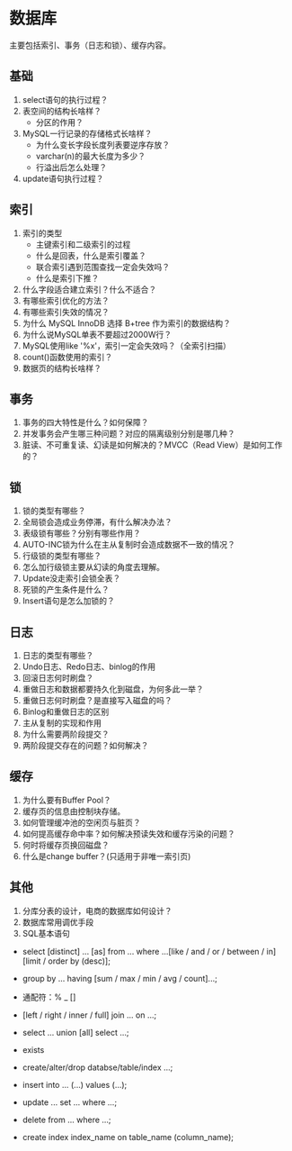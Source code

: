 # 数据库
主要包括索引、事务（日志和锁）、缓存内容。

## 基础
1. select语句的执行过程？
2. 表空间的结构长啥样？
   - 分区的作用？
3. MySQL一行记录的存储格式长啥样？
   - 为什么变长字段长度列表要逆序存放？
   - varchar(n)的最大长度为多少？
   - 行溢出后怎么处理？
4. update语句执行过程？

## 索引
1. 索引的类型
   - 主键索引和二级索引的过程
   - 什么是回表，什么是索引覆盖？
   - 联合索引遇到范围查找一定会失效吗？
   - 什么是索引下推？
2. 什么字段适合建立索引？什么不适合？
3. 有哪些索引优化的方法？
4. 有哪些索引失效的情况？
5. 为什么 MySQL InnoDB 选择 B+tree 作为索引的数据结构？
6. 为什么说MySQL单表不要超过2000W行？
7. MySQL使用like '%x'，索引一定会失效吗？（全索引扫描）
8. count()函数使用的索引？
9. 数据页的结构长啥样？

## 事务
1. 事务的四大特性是什么？如何保障？
2. 并发事务会产生哪三种问题？对应的隔离级别分别是哪几种？
3. 脏读、不可重复读、幻读是如何解决的？MVCC（Read View）是如何工作的？

## 锁
1. 锁的类型有哪些？
2. 全局锁会造成业务停滞，有什么解决办法？
3. 表级锁有哪些？分别有哪些作用？
4. AUTO-INC锁为什么在主从复制时会造成数据不一致的情况？
5. 行级锁的类型有哪些？
6. 怎么加行级锁主要从幻读的角度去理解。
7. Update没走索引会锁全表？
8. 死锁的产生条件是什么？
9. Insert语句是怎么加锁的？

## 日志
1. 日志的类型有哪些？
2. Undo日志、Redo日志、binlog的作用
3. 回滚日志何时刷盘？
4. 重做日志和数据都要持久化到磁盘，为何多此一举？
5. 重做日志何时刷盘？是直接写入磁盘的吗？
6. Binlog和重做日志的区别
7. 主从复制的实现和作用
8. 为什么需要两阶段提交？
9. 两阶段提交存在的问题？如何解决？

## 缓存
1. 为什么要有Buffer Pool？
2. 缓存页的信息由控制块存储。
3. 如何管理缓冲池的空闲页与脏页？
4. 如何提高缓存命中率？如何解决预读失效和缓存污染的问题？
5. 何时将缓存页换回磁盘？
6. 什么是change buffer？(只适用于非唯一索引页)

## 其他
1. 分库分表的设计，电商的数据库如何设计？
2. 数据库常用调优手段
3. SQL基本语句

- select [distinct] ... [as] from ... where ...[like / and / or / between / in] [limit / order by (desc)];
- group by ... having [sum / max / min / avg / count]...;
- 通配符：% _ []
- [left / right / inner / full] join ... on ...;
- select ... union [all] select ...;
- exists

- create/alter/drop databse/table/index ...;
- insert into ... (...) values (...);
- update ... set ... where ...;
- delete from ... where ...;
- create index index_name on table_name (column_name);

